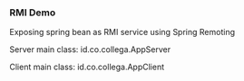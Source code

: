 ### RMI Demo

Exposing spring bean as RMI service using Spring Remoting

Server main class: id.co.collega.AppServer

Client main class: id.co.collega.AppClient